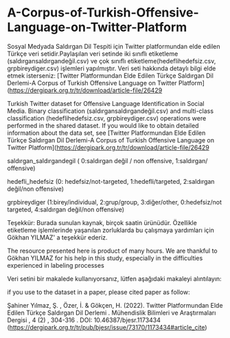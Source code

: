 # A-Corpus-of-Turkish-Offensive-Language-on-Twitter-Platform

Sosyal Medyada Saldırgan Dil Tespiti için Twitter platformundan elde edilen Türkçe veri setidir.Paylaşılan veri setinde iki sınıflı etiketleme (saldırgansaldırgandeğil.csv) ve çok sınıflı etiketleme(hedeflihedefsiz.csv, grpbireydiger.csv) işlemleri yapılmıştır. Veri seti hakkında detaylı bilgi elde etmek isterseniz: [Twitter Platformundan Elde Edilen Türkçe Saldırgan Dil Derlemi-A Corpus of Turkish Offensive Language on Twitter Platform](https://dergipark.org.tr/tr/download/article-file/26429

Turkish Twitter dataset for Offensive Language Identification in Social Media.  Binary classification (saldırgansaldırgandeğil.csv) and multi-class classification (hedeflihedefsiz.csv, grpbireydiger.csv) operations were performed in the shared dataset. If you would like to obtain detailed information about the data set, see [Twitter Platformundan Elde Edilen Türkçe Saldırgan Dil Derlemi-A Corpus of Turkish Offensive Language on Twitter Platform](https://dergipark.org.tr/tr/download/article-file/26429

saldırgan_saldırgandegil ( 0:saldırgan değil / non offensive, 1:saldırgan/ offensive)

hedefli_hedefsiz (0: hedefsiz/not-targeted, 1:hedefli/targeted, 2:saldırgan değil/non offensive)

grpbireydiger (1:birey/individual, 2:grup/group, 3:diğer/other, 0:hedefsiz/not targeted, 4:saldırgan değil/non offensive)

Teşekkür: Burada sunulan kaynak, birçok saatin ürünüdür. Özellikle etiketleme işlemlerinde yaşanılan zorluklarda bu çalışmaya yardımları için Gökhan YILMAZ' a teşekkür ederiz.

The resource presented here is product of many hours. We are thankful to Gökhan YILMAZ for his help in this study, especially in the difficulties experienced in labeling processes

Veri setini bir makalede kullanıyorsanız, lütfen aşağıdaki makaleyi alıntılayın:

if you use to the dataset in a paper, please cited paper as follow:

Şahiner Yılmaz, Ş. , Özer, İ. & Gökçen, H. (2022). Twitter Platformundan Elde Edilen Türkçe Saldırgan Dil Derlemi . Mühendislik Bilimleri ve Araştırmaları Dergisi , 4 (2) , 304-316 . DOI: 10.46387/bjesr.1173434 (https://dergipark.org.tr/tr/pub/bjesr/issue/73170/1173434#article_cite)
